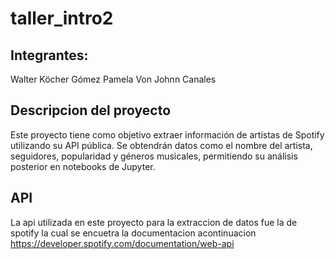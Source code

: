# taller_intro2
## Integrantes:
Walter Köcher Gómez 
Pamela Von Johnn Canales
##  Descripcion del proyecto

Este proyecto tiene como objetivo extraer información de artistas de Spotify utilizando su API pública. Se obtendrán datos como el nombre del artista, seguidores, popularidad y géneros musicales, permitiendo su análisis posterior en notebooks de Jupyter.


##  API

La api utilizada en este proyecto para la extraccion de datos fue la de spotify la cual se encuetra la documentacion acontinuacion
https://developer.spotify.com/documentation/web-api


